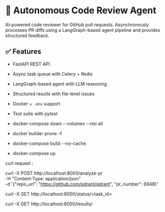 # 🤖 Autonomous Code Review Agent

AI-powered code reviewer for GitHub pull requests. Asynchronously processes PR diffs using a LangGraph-based agent pipeline and provides structured feedback.

## ✅ Features

- FastAPI REST API
- Async task queue with Celery + Redis
- LangGraph-based agent with LLM reasoning
- Structured results with file-level issues
- Docker + `.env` support
- Test suite with pytest



- docker-compose down --volumes --rmi all
- docker builder prune -f
- docker-compose build --no-cache
- docker-compose up



curl request : 

curl -X POST http://localhost:8000/analyze-pr \
  -H "Content-Type: application/json" \
  -d '{"repo_url": "https://github.com/qdrant/qdrant", "pr_number": 6948}'


curl -X GET http://localhost:8000/status/<task_id>

curl -X GET http://localhost:8000/results/<task-id>
